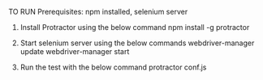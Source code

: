 TO RUN Prerequisites: npm installed, selenium server

1.  Install Protractor using the below command npm install -g protractor

2.  Start selenium server using the below commands webdriver-manager update webdriver-manager start

3.  Run the test with the below command protractor conf.js
